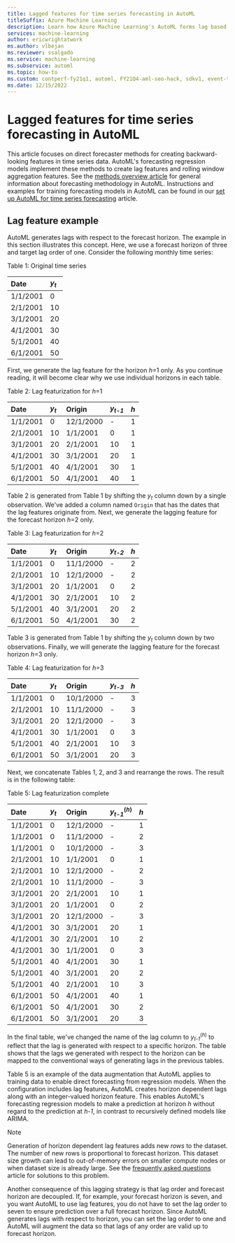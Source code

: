 ```yaml
---
title: Lagged features for time series forecasting in AutoML
titleSuffix: Azure Machine Learning
description: Learn how Azure Machine Learning's AutoML forms lag based features for time series forecasting
services: machine-learning
author: ericwrightatwork
ms.author: vlbejan
ms.reviewer: ssalgado 
ms.service: machine-learning
ms.subservice: automl
ms.topic: how-to
ms.custom: contperf-fy21q1, automl, FY21Q4-aml-seo-hack, sdkv1, event-tier1-build-2022
ms.date: 12/15/2022
---
```


# Lagged features for time series forecasting in AutoML
This article focuses on direct forecaster methods for creating backward-looking features in time series data. AutoML's forecasting regression models implement these methods to create lag features and rolling window aggregation features. See the [methods overview article](./how-to-automl-forecasting-methods.md) for general information about forecasting methodology in AutoML. Instructions and examples for training forecasting models in AutoML can be found in our [set up AutoML for time series forecasting](./how-to-auto-train-forecast.md) article.

## Lag feature example
AutoML generates lags with respect to the forecast horizon. The example in this section illustrates this concept. Here, we use a forecast horizon of three and target lag order of one. Consider the following monthly time series:

Table 1: Original time series <a name="tab:original-ts"></a> 

| Date     | _y_<sub>_t_</sub> | 
|:---      |:---   |
| 1/1/2001 | 0     |
| 2/1/2001 | 10    |
| 3/1/2001 | 20    |
| 4/1/2001 | 30    |
| 5/1/2001 | 40    | 
| 6/1/2001 | 50    |

First, we generate the lag feature for the horizon _h_=1 only. As you continue reading, it will become clear why we use individual horizons in each table.

Table 2: Lag featurization for _h_=1 <a name="tbl:classic-lag-1"></a>

| Date       | _y_<sub>_t_</sub> | Origin    | _y_<sub>_t-1_</sub> | _h_ |
|:---        |:---   |:---       |:---       |:---     | 
| 1/1/2001   | 0     | 12/1/2000 | -         | 1       |
| 2/1/2001   | 10    | 1/1/2001  | 0         | 1       |
| 3/1/2001   | 20    | 2/1/2001  | 10        | 1       |
| 4/1/2001   | 30    | 3/1/2001  | 20        | 1       |
| 5/1/2001   | 40    | 4/1/2001  | 30        | 1       |
| 6/1/2001   | 50    | 4/1/2001  | 40        | 1       |

Table 2 is generated from Table 1 by shifting the _y_<sub>_t_</sub> column down by a single observation. We've added a column named `Origin` that has the dates that the lag features originate from. Next, we generate the lagging feature for the forecast horizon _h_=2 only.

Table 3: Lag featurization for _h_=2 <a name="tbl:classic-lag-2"></a>

| Date       | _y_<sub>_t_</sub> | Origin    | _y_<sub>_t-2_</sub> | _h_ |
|:---        |:---   |:---       |:---       |:---     | 
| 1/1/2001   | 0     | 11/1/2000 | -         | 2       |
| 2/1/2001   | 10    | 12/1/2000 | -         | 2       |
| 3/1/2001   | 20    | 1/1/2001  | 0         | 2       |
| 4/1/2001   | 30    | 2/1/2001  | 10        | 2       |
| 5/1/2001   | 40    | 3/1/2001  | 20        | 2       |
| 6/1/2001   | 50    | 4/1/2001  | 30        | 2       |

Table 3 is generated from Table 1 by shifting the _y_<sub>_t_</sub> column down by two observations. Finally, we will generate the lagging feature for the forecast horizon _h_=3 only.

Table 4: Lag featurization for _h_=3 <a name="tbl:classic-lag-3"></a>

| Date       | _y_<sub>_t_</sub> | Origin    | _y_<sub>_t-3_</sub> | _h_ |
|:---        |:---   |:---       |:---       |:---     | 
| 1/1/2001   | 0     | 10/1/2000 | -         | 3       |
| 2/1/2001   | 10    | 11/1/2000 | -         | 3       |
| 3/1/2001   | 20    | 12/1/2000 | -         | 3       |
| 4/1/2001   | 30    | 1/1/2001  | 0         | 3       |
| 5/1/2001   | 40    | 2/1/2001  | 10        | 3       |
| 6/1/2001   | 50    | 3/1/2001  | 20        | 3       |

Next, we concatenate Tables 1, 2, and 3 and rearrange the rows. The result is in the following table:

Table 5: Lag featurization complete <a name="tbl:automl-lag-complete"></a>

| Date       | _y_<sub>_t_</sub> | Origin    | _y_<sub>_t-1_</sub><sup>(_h_)</sup> | _h_ |
|:---        |:---   |:---       |:---       |:---     | 
| 1/1/2001   | 0     | 12/1/2000 | -         | 1       |
| 1/1/2001   | 0     | 11/1/2000 | -         | 2       |
| 1/1/2001   | 0     | 10/1/2000 | -         | 3       |
| 2/1/2001   | 10    | 1/1/2001  | 0         | 1       |
| 2/1/2001   | 10    | 12/1/2000 | -         | 2       |
| 2/1/2001   | 10    | 11/1/2000 | -         | 3       |
| 3/1/2001   | 20    | 2/1/2001  | 10        | 1       |
| 3/1/2001   | 20    | 1/1/2001  | 0         | 2       |
| 3/1/2001   | 20    | 12/1/2000 | -         | 3       |
| 4/1/2001   | 30    | 3/1/2001  | 20        | 1       |
| 4/1/2001   | 30    | 2/1/2001  | 10        | 2       |
| 4/1/2001   | 30    | 1/1/2001  | 0         | 3       |
| 5/1/2001   | 40    | 4/1/2001  | 30        | 1       |
| 5/1/2001   | 40    | 3/1/2001  | 20        | 2       |
| 5/1/2001   | 40    | 2/1/2001  | 10        | 3       |
| 6/1/2001   | 50    | 4/1/2001  | 40        | 1       |
| 6/1/2001   | 50    | 4/1/2001  | 30        | 2       |
| 6/1/2001   | 50    | 3/1/2001  | 20        | 3       |


In the final table, we've changed the name of the lag column to _y_<sub>_t-1_</sub><sup>(_h_)</sup> to reflect that the lag is generated with respect to a specific horizon. The table shows that the lags we generated with respect to the horizon can be mapped to the conventional ways of generating lags in the previous tables.

Table 5 is an example of the data augmentation that AutoML applies to training data to enable direct forecasting from regression models. When the configuration includes lag features, AutoML creates horizon dependent lags along with an integer-valued horizon feature. This enables AutoML's forecasting regression models to make a prediction at horizon _h_ without regard to the prediction at _h-1_, in contrast to recursively defined models like ARIMA.

> [!NOTE]
> Generation of horizon dependent lag features adds new _rows_ to the dataset. The number of new rows is proportional to forecast horizon. This dataset size growth can lead to out-of-memory errors on smaller compute nodes or when dataset size is already large. See the [frequently asked questions](./how-to-automl-forecasting-faq.md#how-do-i-fix-an-out-of-memory-error) article for solutions to this problem.       

Another consequence of this lagging strategy is that lag order and forecast horizon are decoupled. If, for example, your forecast horizon is seven, and you want AutoML to use lag features, you do not have to set the lag order to seven to ensure prediction over a full forecast horizon. Since AutoML generates lags with respect to horizon, you can set the lag order to one and AutoML will augment the data so that lags of any order are valid up to forecast horizon.
